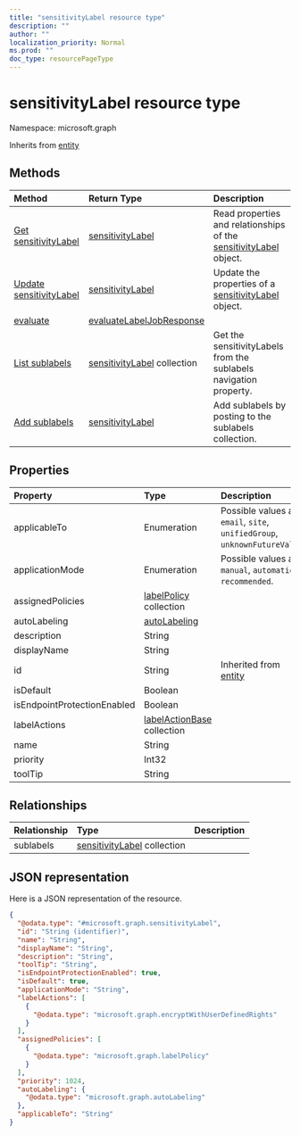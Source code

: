 ```yaml
---
title: "sensitivityLabel resource type"
description: ""
author: ""
localization_priority: Normal
ms.prod: ""
doc_type: resourcePageType
---
```


# sensitivityLabel resource type


Namespace: microsoft.graph




Inherits from [entity](../resources/entity.md)

## Methods
|Method|Return Type|Description|
|:---|:---|:---|
|[Get sensitivityLabel](../api/sensitivitylabel-get.md)|[sensitivityLabel](../resources/sensitivitylabel.md)|Read properties and relationships of the [sensitivityLabel](../resources/sensitivitylabel.md) object.|
|[Update sensitivityLabel](../api/sensitivitylabel-update.md)|[sensitivityLabel](../resources/sensitivitylabel.md)|Update the properties of a [sensitivityLabel](../resources/sensitivitylabel.md) object.|
|[evaluate](../api/sensitivitylabel-evaluate.md)|[evaluateLabelJobResponse](../resources/evaluatelabeljobresponse.md)||
|[List sublabels](../api/sensitivitylabel-list-sublabels.md)|[sensitivityLabel](../resources/sensitivitylabel.md) collection|Get the sensitivityLabels from the sublabels navigation property.|
|[Add sublabels](../api/sensitivitylabel-post-sublabels.md)|[sensitivityLabel](../resources/sensitivitylabel.md)|Add sublabels by posting to the sublabels collection.|

## Properties
|Property|Type|Description|
|:---|:---|:---|
|applicableTo|Enumeration| Possible values are: `email`, `site`, `unifiedGroup`, `unknownFutureValue`.|
|applicationMode|Enumeration| Possible values are: `manual`, `automatic`, `recommended`.|
|assignedPolicies|[labelPolicy](../resources/labelpolicy.md) collection||
|autoLabeling|[autoLabeling](../resources/autolabeling.md)||
|description|String||
|displayName|String||
|id|String| Inherited from [entity](../resources/entity.md)|
|isDefault|Boolean||
|isEndpointProtectionEnabled|Boolean||
|labelActions|[labelActionBase](../resources/labelactionbase.md) collection||
|name|String||
|priority|Int32||
|toolTip|String||

## Relationships
|Relationship|Type|Description|
|:---|:---|:---|
|sublabels|[sensitivityLabel](../resources/sensitivitylabel.md) collection||

## JSON representation
Here is a JSON representation of the resource.
<!-- {
  "blockType": "resource",
  "keyProperty": "id",
  "@odata.type": "microsoft.graph.sensitivityLabel",
  "baseType": "microsoft.graph.entity",
  "openType": false
}
-->
``` json
{
  "@odata.type": "#microsoft.graph.sensitivityLabel",
  "id": "String (identifier)",
  "name": "String",
  "displayName": "String",
  "description": "String",
  "toolTip": "String",
  "isEndpointProtectionEnabled": true,
  "isDefault": true,
  "applicationMode": "String",
  "labelActions": [
    {
      "@odata.type": "microsoft.graph.encryptWithUserDefinedRights"
    }
  ],
  "assignedPolicies": [
    {
      "@odata.type": "microsoft.graph.labelPolicy"
    }
  ],
  "priority": 1024,
  "autoLabeling": {
    "@odata.type": "microsoft.graph.autoLabeling"
  },
  "applicableTo": "String"
}
```

